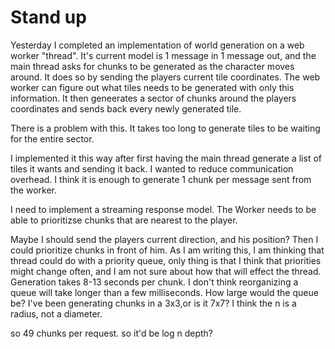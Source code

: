 # Stand up

Yesterday I completed an implementation of world generation on a web worker "thread". It's current model is 1 message in 1 message out, and the main thread asks for chunks to be generated as the character moves around. It does so by sending the players current tile coordinates. The web worker can figure out what tiles needs to be generated with only this information. It then geneerates a sector of chunks around the players coordinates and sends back every newly generated tile.

There is a problem with this. It takes too long to generate tiles to be waiting for the entire sector.

I implemented it this way after first having the main thread generate a list of tiles it wants and sending it back. I wanted to reduce communication overhead. I think it is enough to generate 1 chunk per message sent from the worker.

I need to implement a streaming response model. The Worker needs to be able to prioritizse chunks that are nearest to the player. 

Maybe I should send the players current direction, and his position? Then I could prioritize chunks in front of him. As I am writing this, I am thinking that thread could do with a priority queue, only thing is that I think that priorities might change often, and I am not sure about how that will effect the thread. 
Generation takes 8-13 seconds per chunk. I don't think reorganizing a queue will take longer than a few milliseconds. How large would the queue be?  I've been generating chunks in a 3x3,or is it 7x7? I think the n is a radius, not a diameter.

so 49 chunks per request. so it'd be log n depth?


